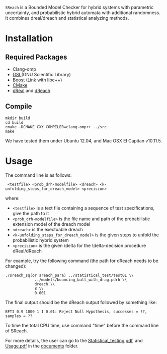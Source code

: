 ``SReach`` is a Bounded Model Checker for hybrid systems with parametric uncertainty, and probabilistic hybrid automata with additional randomness. It combines dreal/dreach and statistical analyzing methods.

Installation
============

Required Packages
-----------------

 - Clang-omp
 - [GSL](GNU Scientific Library)
 - [Boost] (Link with libc++)
 - [CMake]
 - [dReal] and [dReach]

[GSL]: http://www.gnu.org/software/gsl/
[Boost]: http://www.boost.org/
[CMake]: http://www.cmake.org/
[dReal]: http://dreal.cs.cmu.edu
[dReach]: http://dreal.cs.cmu.edu

Compile
-------

    mkdir build
    cd build
    cmake -DCMAKE_CXX_COMPILER=clang-omp++ ../src
    make

We have tested them under Ubuntu 12.04, and Mac OSX EI Capitan v10.11.5.

Usage
=====

The command line is as follows:

     <testfile> <prob_drh-modelfile> <dreach> <k-unfolding_steps_for_dreach_model> <precision>

where:

 - ``<testfile>`` is a text file containing a sequence of test specifications, give the path to it
 - ``<prob_drh-modelfile>`` is the file name and path of the probabilistic extension model of the dreach model
 - ``<dreach>`` is the exectuable dreach
 - ``<k-unfolding_steps_for_dreach_model>`` is the given steps to unfold the probabilistic hybrid system
 - ``<precision>`` is the given \delta for the \delta-decision procedure dReal/dReach

For example, try the following command (the path for dReach needs to be changed):

    ./sreach_sq(or sreach_para) ../statistical_test/test01 \\
                 ../models/bouncing_ball_with_drag.pdrh \\
                 dreach \\
                 8 \\
                 0.001

The final output should be the dReach output followed by something like:

    BFTI 0.9 1000 1 1 0.01: Reject Null Hypothesis, successes = ??, samples = ??


To time the total CPU time, use command "time" before the command line of SReach.

For more details, the user can go to the [Statistical_testing.pdf][testing], and [Usage.pdf][usage] in the [documents][doc] folder.

[testing]: https://github.com/dreal/SReach/raw/master/documents/Statistical_testing.pdf
[usage]: https://github.com/dreal/SReach/raw/master/documents/Usage.pdf
[doc]: https://github.com/dreal/SReach/tree/master/documents
